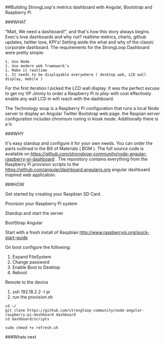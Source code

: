 ##Building StrongLoop's metrics dashboard with Angular, Bootstrap and Raspberry Pi


###WHAT 

"Matt, We need a dashboard!", and that's how this story always begins. Exec's love dashboards and why not? realtime metrics, charts, github updates, twitter love, KPI's! Setting aside the what and why of the classic corporate dashboard.  The requirements for the StrongLoop Dashboard were pretty simple: 

	1. Use Node
	1. Use modern web framework's
	1. Make it realtime
	1. It needs to be displayable everywhere ( desktop web, LCD wall display, mobile )

For the first iteration I picked the LCD wall display.  It was the perfect excuse to get my VP Jimmy to order a Raspberry Pi *to play with* cost effectively enable any wall LCD in wifi reach with the dashboard.


The Technology soup is a Raspberry Pi configuration that runs a local Node server to display an Angular Twitter Bootstrap web page.  the Raspian server configuration includes chromium runing in kiosk mode.  Additionally there is a lc

###WHY

It's easy standup and configure it for your own needs.  You can order the parts outlined in the Bill of Materials ( BOM ). The full source code is available on https://github.com/strongloop-community/node-angular-raspberry-pi-dashboard .  The repository contains everything from the Raspberry Pi provision scripts to the https://github.com/angular/dashboard.angularjs.org angular dashboard inspired web applicatoin.

###HOW

Get started by creating your Raspbian SD Card.


Provision your Raspberry Pi system


Standup and start the server 



BootStrap Angular 



Start with a fresh install of Raspbian http://www.raspberrypi.org/quick-start-guide

On boot configure the following:

1. Expand FileSystem
1. Change password
1. Enable Boot to Desktop
1. Reboot

Remote to the device 

1. ssh 192.18.2.2 -l pi
1. run the provision.sh 

```
cd ~/
git clone https://github.com/strongloop-community/node-angular-raspberry-pi-dashboard dashboard
cd dashboard/scripts

sudo chmod +x refresh.sh
```




###Whats next







